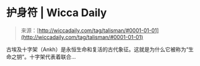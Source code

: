 <!--yml

category: 未分类

date: 2024-06-12 18:24:44

-->

# 护身符 | Wicca Daily

> 来源：[http://wiccadaily.com/tag/talisman/#0001-01-01](http://wiccadaily.com/tag/talisman/#0001-01-01)

古埃及十字架（Ankh）是永恒生命和复活的古代象征。这就是为什么它被称为“生命之钥”。十字架代表着联合…
